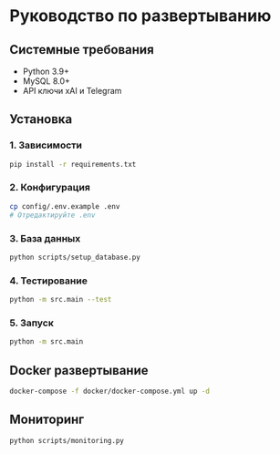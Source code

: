 # Руководство по развертыванию

## Системные требования

- Python 3.9+
- MySQL 8.0+
- API ключи xAI и Telegram

## Установка

### 1. Зависимости
```bash
pip install -r requirements.txt
```

### 2. Конфигурация
```bash
cp config/.env.example .env
# Отредактируйте .env
```

### 3. База данных
```bash
python scripts/setup_database.py
```

### 4. Тестирование
```bash
python -m src.main --test
```

### 5. Запуск
```bash
python -m src.main
```

## Docker развертывание

```bash
docker-compose -f docker/docker-compose.yml up -d
```

## Мониторинг

```bash
python scripts/monitoring.py
```
